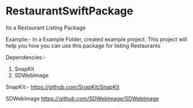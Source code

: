 # RestaurantSwiftPackage

Its a Restaurant Listing Package


Example:-
In a Example Folder, created example project. This project will help you how you can use this package for listing Restaurants

Dependencies:-
 1. SnapKit
 2. SDWebImage
 
 
 SnapKit:-
 https://github.com/SnapKit/SnapKit
 
 SDWebImage
 https://github.com/SDWebImage/SDWebImage
